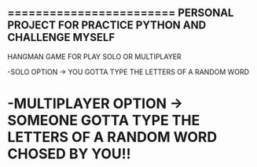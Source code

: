 ========================
PERSONAL PROJECT FOR PRACTICE PYTHON AND CHALLENGE MYSELF
-
HANGMAN GAME FOR PLAY SOLO OR MULTIPLAYER

-SOLO OPTION -> YOU GOTTA TYPE THE LETTERS OF A RANDOM WORD

-MULTIPLAYER OPTION -> SOMEONE GOTTA TYPE THE LETTERS OF A RANDOM WORD CHOSED BY YOU!!
========================